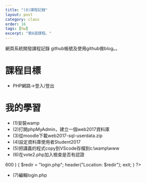 ```yaml
---
title: "(8)課程記錄"
layout: post
category: class
order: 16
tags: [hw]
excerpt: "第8週課程。"
---
```

網頁系統開發課程記錄
github帳號及使用github做blog。。

# 課程目標
- PHP網路->登入/登出

# 我的學習
- (1)安裝wamp
- (2)打開phpMyAdmin，建立一個web2017資料庫
- (3)從moodle下載web2017-sql-userdata.zip
- (4)設定資料庫使用者Student2017
- (5)把講義的程式copy到VScode存檔到c:\wamp\www
- (6)在vote2.php加入檢查是否有認證
<?php
session_start(); 
if(!isset($_SESSION["authenticated"])|| (time() - $_SESSION['authenticated']) > 600 ) 
{
    $redir = "login.php";
    header("Location: $redir");
    exit;
}
?>
- (7)編輯login.php











